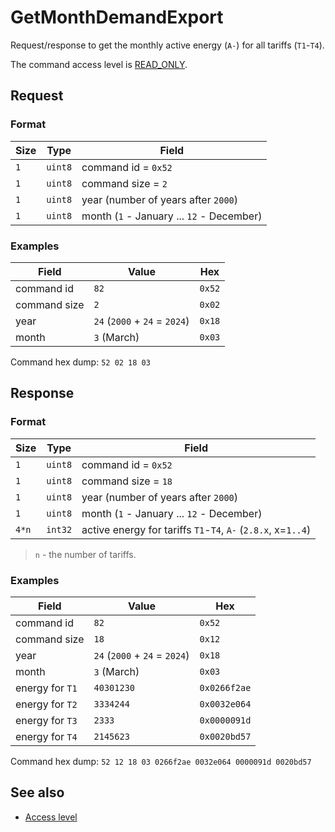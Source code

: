# GetMonthDemandExport

Request/response to get the monthly active energy (`A-`) for all tariffs (`T1`-`T4`).

The command access level is [READ_ONLY](../basics.md#command-access-level).


## Request

### Format

| Size | Type    | Field                                     |
| ---- | ------- | ----------------------------------------- |
| `1`  | `uint8` | command id = `0x52`                       |
| `1`  | `uint8` | command size = `2`                        |
| `1`  | `uint8` | year (number of years after `2000`)       |
| `1`  | `uint8` | month (`1` - January ... `12` - December) |

### Examples

| Field        | Value                         | Hex    |
| ------------ | ----------------------------- | ------ |
| command id   | `82`                          | `0x52` |
| command size | `2`                           | `0x02` |
| year         | `24` (`2000` + `24` = `2024`) | `0x18` |
| month        | `3` (March)                   | `0x03` |

Command hex dump: `52 02 18 03`


## Response

### Format

| Size  | Type    | Field                                                         |
| ----- | ------- | ------------------------------------------------------------- |
| `1`   | `uint8` | command id = `0x52`                                           |
| `1`   | `uint8` | command size = `18`                                           |
| `1`   | `uint8` | year (number of years after `2000`)                           |
| `1`   | `uint8` | month (`1` - January ... `12` - December)                     |
| `4*n` | `int32` | active energy for tariffs `T1`-`T4`, `A-` (`2.8.x`, x=`1..4`) |

> `n` - the number of tariffs.

### Examples

| Field           | Value                         | Hex          |
| --------------- | ----------------------------- | ------------ |
| command id      | `82`                          | `0x52`       |
| command size    | `18`                          | `0x12`       |
| year            | `24` (`2000` + `24` = `2024`) | `0x18`       |
| month           | `3` (March)                   | `0x03`       |
| energy for `T1` | `40301230`                    | `0x0266f2ae` |
| energy for `T2` | `3334244`                     | `0x0032e064` |
| energy for `T3` | `2333`                        | `0x0000091d` |
| energy for `T4` | `2145623`                     | `0x0020bd57` |

Command hex dump: `52 12 18 03 0266f2ae 0032e064 0000091d 0020bd57`


## See also

* [Access level](../basics.md#command-access-level)
